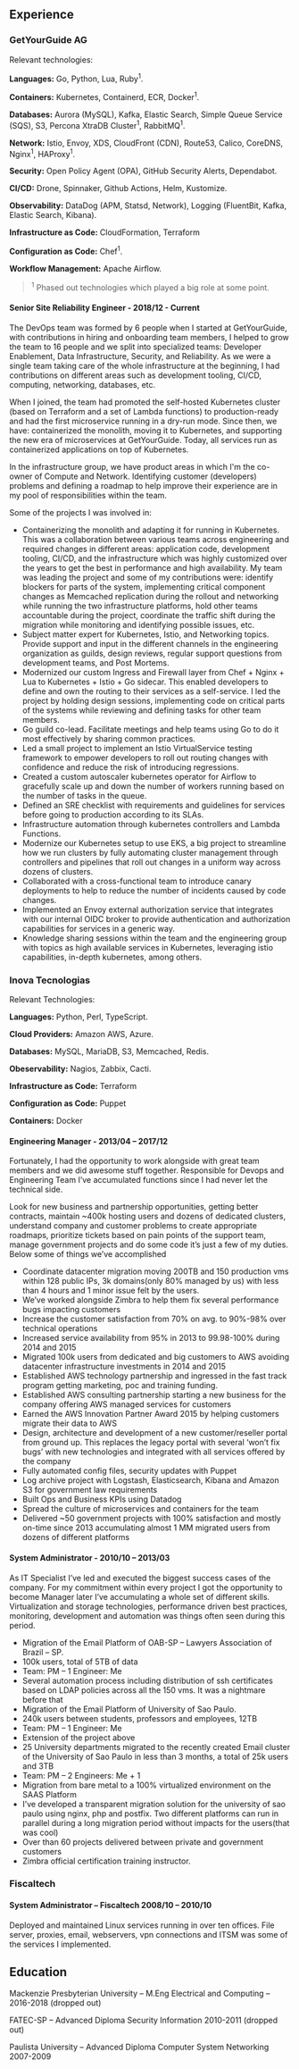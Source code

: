 ## Experience

### GetYourGuide AG

Relevant technologies:

**Languages:** Go, Python, Lua, Ruby<sup>1</sup>.

**Containers:** Kubernetes, Containerd, ECR, Docker<sup>1</sup>.

**Databases:** Aurora (MySQL), Kafka, Elastic Search, Simple Queue Service (SQS), S3, Percona XtraDB Cluster<sup>1</sup>, RabbitMQ<sup>1</sup>.

**Network:** Istio, Envoy, XDS, CloudFront (CDN), Route53, Calico, CoreDNS, Nginx<sup>1</sup>, HAProxy<sup>1</sup>.

**Security:** Open Policy Agent (OPA), GitHub Security Alerts, Dependabot.

**CI/CD:** Drone, Spinnaker, Github Actions, Helm, Kustomize.

**Observability:** DataDog (APM, Statsd, Network), Logging (FluentBit, Kafka, Elastic Search, Kibana).

**Infrastructure as Code:** CloudFormation, Terraform

**Configuration as Code:** Chef<sup>1</sup>.

**Workflow Management:** Apache Airflow.

> <sup>1</sup> Phased out technologies which played a big role at some point.

#### Senior Site Reliability Engineer - 2018/12 - Current

The DevOps team was formed by 6 people when I started at GetYourGuide, with contributions in hiring and onboarding team members, I helped to grow the team to 16 people and we split into specialized teams: Developer Enablement, Data Infrastructure, Security, and Reliability. As we were a single team taking care of the whole infrastructure at the beginning, I had contributions on different areas such as development tooling, CI/CD, computing, networking, databases, etc.

When I joined, the team had promoted the self-hosted Kubernetes cluster (based on Terraform and a set of Lambda functions) to production-ready and had the first microservice running in a dry-run mode. Since then, we have: containerized the monolith, moving it to Kubernetes, and supporting the new era of microservices at GetYourGuide. Today, all services run as containerized applications on top of Kubernetes.

In the infrastructure group, we have product areas in which I'm the co-owner of Compute and Network. Identifying customer (developers) problems and defining a roadmap to help improve their experience are in my pool of responsibilities within the team.

Some of the projects I was involved in:

-   Containerizing the monolith and adapting it for running in Kubernetes. This was a collaboration between various teams across engineering and required changes in different areas: application code, development tooling, CI/CD, and the infrastructure which was highly customized over the years to get the best in performance and high availability. My team was leading the project and some of my contributions were: identify blockers for parts of the system, implementing critical component changes as Memcached replication during the rollout and networking while running the two infrastructure platforms, hold other teams accountable during the project, coordinate the traffic shift during the migration while monitoring and identifying possible issues, etc.
-   Subject matter expert for Kubernetes, Istio, and Networking topics. Provide support and input in the different channels in the engineering organization as guilds, design reviews, regular support questions from development teams, and Post Mortems.
-   Modernized our custom Ingress and Firewall layer from Chef + Nginx + Lua to Kubernetes + Istio + Go sidecar. This enabled developers to define and own the routing to their services as a self-service. I led the project by holding design sessions, implementing code on critical parts of the systems while reviewing and defining tasks for other team members.
-   Go guild co-lead. Facilitate meetings and help teams using Go to do it most effectively by sharing common practices.
-   Led a small project to implement an Istio VirtualService testing framework to empower developers to roll out routing changes with confidence and reduce the risk of introducing regressions.
-   Created a custom autoscaler kubernetes operator for Airflow to gracefully scale up and down the number of workers running based on the number of tasks in the queue.
-   Defined an SRE checklist with requirements and guidelines for services before going to production according to its SLAs.
-   Infrastructure automation through kubernetes controllers and Lambda Functions.
-   Modernize our Kubernetes setup to use EKS, a big project to streamline how we run clusters by fully automating cluster management through controllers and pipelines that roll out changes in a uniform way across dozens of clusters.
-   Collaborated with a cross-functional team to introduce canary deployments to help to reduce the number of incidents caused by code changes.
-   Implemented an Envoy external authorization service that integrates with our internal OIDC broker to provide authentication and authorization capabilities for services in a generic way.
-   Knowledge sharing sessions within the team and the engineering group with topics as high available services in Kubernetes, leveraging istio capabilities, in-depth kubernetes, among others.

### Inova Tecnologias

Relevant Technologies:

**Languages:** Python, Perl, TypeScript.

**Cloud Providers:** Amazon AWS, Azure.

**Databases:** MySQL, MariaDB, S3, Memcached, Redis.

**Obeservability:** Nagios, Zabbix, Cacti.

**Infrastructure as Code:** Terraform

**Configuration as Code:** Puppet

**Containers:** Docker

#### Engineering Manager - 2013/04 – 2017/12

Fortunately, I had the opportunity to work alongside with great team members and we did awesome stuff together. Responsible for Devops and Engineering Team I’ve accumulated functions since I had never let the technical side.

Look for new business and partnership opportunities, getting better contracts, maintain ~400k hosting users and dozens of dedicated clusters, understand company and customer problems to create appropriate roadmaps, prioritize tickets based on pain points of the support team, manage government projects and do some code it’s just a few of my duties. Below some of things we’ve accomplished

-   Coordinate datacenter migration moving 200TB and 150 production vms within 128 public IPs, 3k domains(only 80% managed by us) with less than 4 hours and 1 minor issue felt by the users.
-   We’ve worked alongside Zimbra to help them fix several performance bugs impacting customers
-   Increase the customer satisfaction from 70% on avg. to 90%-98% over technical operations
-   Increased service availability from 95% in 2013 to 99.98-100% during 2014 and 2015
-   Migrated 100k users from dedicated and big customers to AWS avoiding datacenter infrastructure investments in 2014 and 2015
-   Established AWS technology partnership and ingressed in the fast track program getting marketing, poc and training funding.
-   Established AWS consulting partnership starting a new business for the company offering AWS managed services for customers
-   Earned the AWS Innovation Partner Award 2015 by helping customers migrate their data to AWS
-   Design, architecture and development of a new customer/reseller portal from ground up. This replaces the legacy portal with several ‘won’t fix bugs’ with new technologies and integrated with all services offered by the company
-   Fully automated config files, security updates with Puppet
-   Log archive project with Logstash, Elasticsearch, Kibana and Amazon S3 for government law requirements
-   Built Ops and Business KPIs using Datadog
-   Spread the culture of microservices and containers for the team
-   Delivered ~50 government projects with 100% satisfaction and mostly on-time since 2013 accumulating almost 1 MM migrated users from dozens of different platforms

#### System Administrator - 2010/10 – 2013/03

As IT Specialist I’ve led and executed the biggest success cases of the company. For my commitment within every project I got the opportunity to become Manager later I’ve accumulating a whole set of different skills. Virtualization and storage technologies, performance driven best practices, monitoring, development and automation was things often seen during this period.

-   Migration of the Email Platform of OAB-SP – Lawyers Association of Brazil – SP.
-   100k users, total of 5TB of data
-   Team: PM – 1 Engineer: Me
-   Several automation process including distribution of ssh certificates based on LDAP policies across all the 150 vms. It was a nightmare before that
-   Migration of the Email Platform of University of Sao Paulo.
-   240k users between students, professors and employees, 12TB
-   Team: PM – 1 Engineer: Me
-   Extension of the project above
-   25 University departments migrated to the recently created Email cluster of the University of Sao Paulo in less than 3 months, a total of 25k users and 3TB
-   Team: PM – 2 Engineers: Me + 1
-   Migration from bare metal to a 100% virtualized environment on the SAAS Platform
-   I’ve developed a transparent migration solution for the university of sao paulo using nginx, php and postfix. Two different platforms can run in parallel during a long migration period without impacts for the users(that was cool)
-   Over than 60 projects delivered between private and government customers
-   Zimbra official certification training instructor.

### Fiscaltech

#### System Administrator – Fiscaltech 2008/10 – 2010/10

Deployed and maintained Linux services running in over ten offices. File server, proxies, email, webservers, vpn connections and ITSM was some of the services I implemented.

## Education

Mackenzie Presbyterian University – M.Eng Electrical and Computing – 2016-2018 (dropped out)

FATEC-SP – Advanced Diploma Security Information  2010-2011 (dropped out)

Paulista University – Advanced Diploma Computer System Networking  2007-2009
